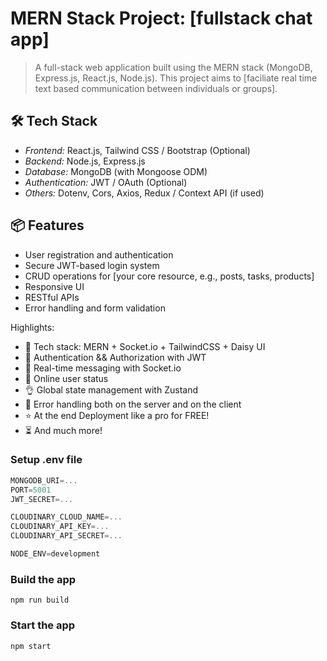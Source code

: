 # MERN Stack Project: [fullstack chat app]



> A full-stack web application built using the MERN stack (MongoDB, Express.js, React.js, Node.js). This project aims to [faciliate real time text based communication between individuals or groups].


## 🛠 Tech Stack
- _Frontend:_ React.js, Tailwind CSS / Bootstrap (Optional)
- _Backend:_ Node.js, Express.js
- _Database:_ MongoDB (with Mongoose ODM)
- _Authentication:_ JWT / OAuth (Optional)
- _Others:_ Dotenv, Cors, Axios, Redux / Context API (if used)


## 📦 Features
- User registration and authentication
- Secure JWT-based login system
- CRUD operations for [your core resource, e.g., posts, tasks, products]
- Responsive UI
- RESTful APIs
- Error handling and form validation


Highlights:
- 🌟 Tech stack: MERN + Socket.io + TailwindCSS + Daisy UI
- 🎃 Authentication && Authorization with JWT
- 👾 Real-time messaging with Socket.io
- 🚀 Online user status
- 👌 Global state management with Zustand
- 🐞 Error handling both on the server and on the client
- ⭐ At the end Deployment like a pro for FREE!
- ⏳ And much more!


### Setup .env file
```js
MONGODB_URI=...
PORT=5001
JWT_SECRET=...

CLOUDINARY_CLOUD_NAME=...
CLOUDINARY_API_KEY=...
CLOUDINARY_API_SECRET=...

NODE_ENV=development
```


### Build the app

```shell
npm run build
```

### Start the app

```shell
npm start


```

 
 
